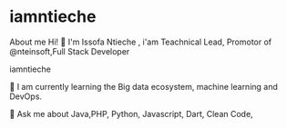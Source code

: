 # iamntieche
About me
Hi! :wave:
I'm Issofa Ntieche , i'am Teachnical Lead, Promotor of @nteinsoft,Full Stack Developer

iamntieche

🌱 I am currently learning the Big data ecosystem, machine learning and DevOps.

💬 Ask me about Java,PHP, Python, Javascript, Dart, Clean Code,

